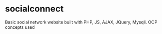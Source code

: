 # socialconnect
Basic social network website built with PHP, JS, AJAX, JQuery, Mysqli. OOP concepts used

